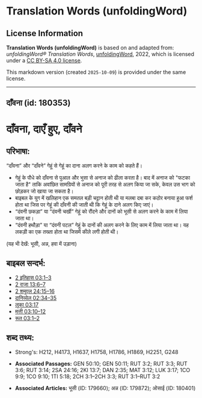 # Translation Words (unfoldingWord)

## License Information

**Translation Words (unfoldingWord)** is based on and adapted from: _unfoldingWord® Translation Words_, [unfoldingWord](https://unfoldingword.org/utw), 2022, which is licensed under a [CC BY-SA 4.0 license](https://creativecommons.org/licenses/by-sa/4.0/legalcode.en).

This markdown version (created `2025-10-09`) is provided under the same license.



--------------------------------

## दाँवना (id: 180353)

दाँवना, दाएँ हुए, दाँवने
========================

परिभाषा:
--------

“दाँवना” और “दाँवने” गेहूं से गेहूं का दाना अलग करने के काम को कहते हैं।

* गेहूं के पौधे को दाँवना से पुआल और भुसा से अनाज को ढीला करता है। बाद में अनाज को "फटका जाता है" ताकि अवांछित सामग्रियों से अनाज को पूरी तरह से अलग किया जा सके, केवल उस भाग को छोड़कर जो खाया जा सकता है।
* बाइबल के युग में खलिहान एक समतल बड़ी चट्टान होती थी या मलबा दबा कर कठोर बनाया हुआ फर्श होता था जिस पर गेहूं की दाँवनी की जाती थी कि गेहूं के दाने अलग किए जाएं।
* “दंवनी छकड़ा” या “दंवनी चर्खी” गेहूं को रौंदने और दानों को भूसी से अलग करने के काम में लिया जाता था।
* “दंवनी हथौड़ा” या “दंवनी पटल” गेहूं के दानों की अलग करने के लिए काम में लिया जाता था। यह लकड़ी का एक तख्ता होता था जिसमें कीले लगी होती थी।

(यह भी देखें: भूसी, अन्न, हवा में उड़ाना)

बाइबल सन्दर्भ:
--------------

* [2 इतिहास 03:1–3](https://ref.ly/2Chr0:0)
* [2 राजा 13:6–7](https://ref.ly/2Kgs0:0)
* [2 शमूएल 24:15–16](https://ref.ly/2Sam0:0)
* [दानिय्येल 02:34–35](https://ref.ly/Dan2:34-Dan2:35)
* [लूका 03:17](https://ref.ly/Luke3:17)
* [मत्ती 03:10–12](https://ref.ly/Matt3:10-Matt3:12)
* [रूत 03:1–2](https://ref.ly/Ruth3:1-Ruth3:2)

शब्द तथ्य:
----------

* Strong's: H212, H4173, H1637, H1758, H1786, H1869, H2251, G248

* **Associated Passages:** GEN 50:10; GEN 50:11; RUT 3:2; RUT 3:3; RUT 3:6; RUT 3:14; 2SA 24:16; 2KI 13:7; DAN 2:35; MAT 3:12; LUK 3:17; 1CO 9:9; 1CO 9:10; 1TI 5:18; 2CH 3:1–2CH 3:3; RUT 3:1–RUT 3:2
* **Associated Articles:** भूसी (ID: 179660); अन्न (ID: 179872); ओसाई (ID: 180401)

